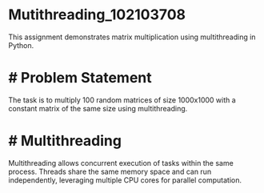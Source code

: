 # Mutithreading_102103708
This assignment demonstrates matrix multiplication using multithreading in Python.
# # Problem Statement
The task is to multiply 100 random matrices of size 1000x1000 with a constant matrix of the same size using multithreading.
# # Multithreading
Multithreading allows concurrent execution of tasks within the same process. Threads share the same memory space and can run independently, leveraging multiple CPU cores for parallel computation.

